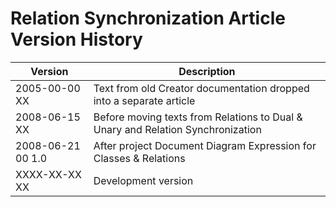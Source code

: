 ﻿Relation Synchronization Article Version History
================================================

| Version            | Description                                                                     |
|--------------------|---------------------------------------------------------------------------------|
| 2005-00-00 XX      | Text from old Creator documentation dropped into a separate article             |
| 2008-06-15 XX      | Before moving texts from Relations to Dual & Unary and Relation Synchronization |
| 2008-06-21 00  1.0 | After project Document Diagram Expression for Classes & Relations               |
| XXXX-XX-XX XX      | Development version                                                             |

